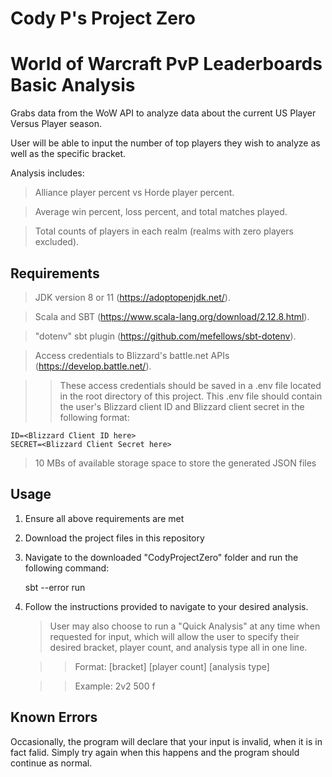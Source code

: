 # **Cody P's Project Zero**
# World of Warcraft PvP Leaderboards Basic Analysis
Grabs data from the WoW API to analyze data about the current US Player Versus Player season.

User will be able to input the number of top players they wish to analyze as well as the specific bracket. 

Analysis includes:
> Alliance player percent vs Horde player percent.

> Average win percent, loss percent, and total matches played.

> Total counts of players in each realm (realms with zero players excluded).

## Requirements
> JDK version 8 or 11 (https://adoptopenjdk.net/).

> Scala and SBT (https://www.scala-lang.org/download/2.12.8.html).

> "dotenv" sbt plugin (https://github.com/mefellows/sbt-dotenv).

>Access credentials to Blizzard's battle.net APIs (https://develop.battle.net/).

>> These access credentials should be saved in a .env file located in the root directory of this project.
This .env file should contain the user's Blizzard client ID and Blizzard client secret in the following format:

    ID=<Blizzard Client ID here>
    SECRET=<Blizzard Client Secret here>

> 10 MBs of available storage space to store the generated JSON files

## Usage
1. Ensure all above requirements are met
2. Download the project files in this repository
3. Navigate to the downloaded "CodyProjectZero" folder and run the following command:
    
    sbt --error run

4. Follow the instructions provided to navigate to your desired analysis.
    > User may also choose to run a "Quick Analysis" at any time when requested for input, which will allow the user to specify their desired bracket, player count, and analysis type all in one line.

    >> Format: [bracket] [player count] [analysis type]

    >> Example: 2v2 500 f

## Known Errors
Occasionally, the program will declare that your input is invalid, when it is in fact falid. Simply try again when this happens and the program should continue as normal.
